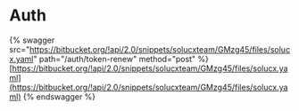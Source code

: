 # Auth



{% swagger src="https://bitbucket.org/!api/2.0/snippets/solucxteam/GMzg45/files/solucx.yaml" path="/auth/token-renew" method="post" %}
[https://bitbucket.org/!api/2.0/snippets/solucxteam/GMzg45/files/solucx.yaml](https://bitbucket.org/!api/2.0/snippets/solucxteam/GMzg45/files/solucx.yaml)
{% endswagger %}
